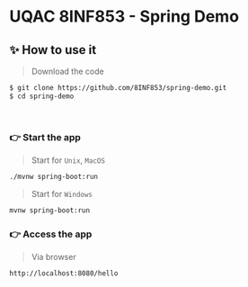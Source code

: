 # UQAC 8INF853 - Spring Demo

## ✨ How to use it

> Download the code 

```bash
$ git clone https://github.com/8INF853/spring-demo.git
$ cd spring-demo
```

<br />

### 👉 Start the app 
> Start for `Unix`, `MacOS` 

```bash
./mvnw spring-boot:run
```

> Start for `Windows` 

```bash
mvnw spring-boot:run
```

### 👉 Access the app


> Via browser
```bash
http://localhost:8080/hello
```
